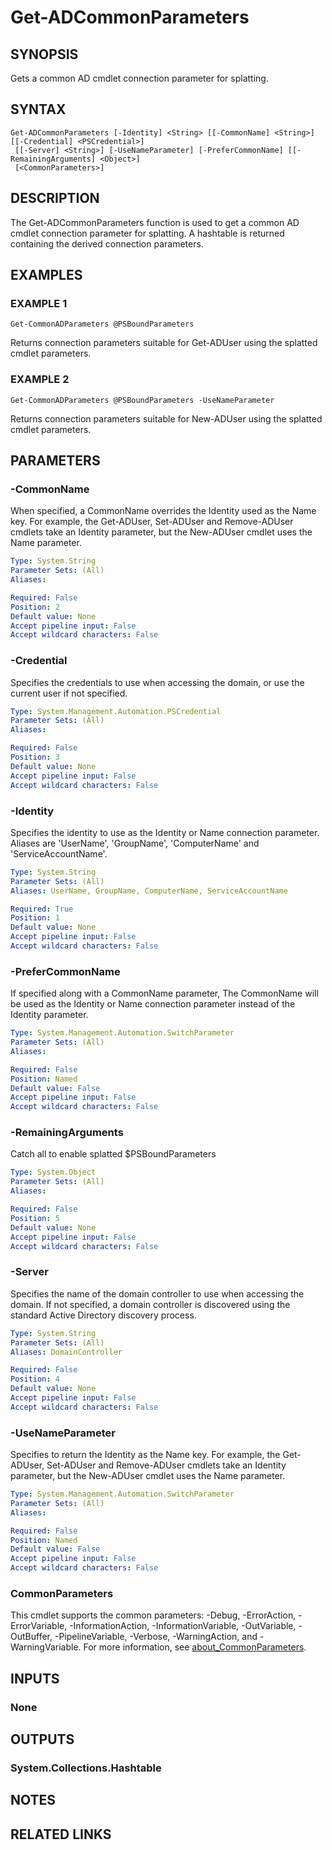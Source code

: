 
# Get-ADCommonParameters

## SYNOPSIS
Gets a common AD cmdlet connection parameter for splatting.

## SYNTAX

```
Get-ADCommonParameters [-Identity] <String> [[-CommonName] <String>] [[-Credential] <PSCredential>]
 [[-Server] <String>] [-UseNameParameter] [-PreferCommonName] [[-RemainingArguments] <Object>]
 [<CommonParameters>]
```

## DESCRIPTION
The Get-ADCommonParameters function is used to get a common AD cmdlet connection parameter for splatting.
A
hashtable is returned containing the derived connection parameters.

## EXAMPLES

### EXAMPLE 1
```
Get-CommonADParameters @PSBoundParameters
```

Returns connection parameters suitable for Get-ADUser using the splatted cmdlet parameters.

### EXAMPLE 2
```
Get-CommonADParameters @PSBoundParameters -UseNameParameter
```

Returns connection parameters suitable for New-ADUser using the splatted cmdlet parameters.

## PARAMETERS

### -CommonName
When specified, a CommonName overrides the Identity used as the Name key.
For example, the Get-ADUser,
Set-ADUser and Remove-ADUser cmdlets take an Identity parameter, but the New-ADUser cmdlet uses the Name
parameter.

```yaml
Type: System.String
Parameter Sets: (All)
Aliases:

Required: False
Position: 2
Default value: None
Accept pipeline input: False
Accept wildcard characters: False
```

### -Credential
Specifies the credentials to use when accessing the domain, or use the current user if not specified.

```yaml
Type: System.Management.Automation.PSCredential
Parameter Sets: (All)
Aliases:

Required: False
Position: 3
Default value: None
Accept pipeline input: False
Accept wildcard characters: False
```

### -Identity
Specifies the identity to use as the Identity or Name connection parameter.
Aliases are 'UserName',
'GroupName', 'ComputerName' and 'ServiceAccountName'.

```yaml
Type: System.String
Parameter Sets: (All)
Aliases: UserName, GroupName, ComputerName, ServiceAccountName

Required: True
Position: 1
Default value: None
Accept pipeline input: False
Accept wildcard characters: False
```

### -PreferCommonName
If specified along with a CommonName parameter, The CommonName will be used as the Identity or Name connection
parameter instead of the Identity parameter.

```yaml
Type: System.Management.Automation.SwitchParameter
Parameter Sets: (All)
Aliases:

Required: False
Position: Named
Default value: False
Accept pipeline input: False
Accept wildcard characters: False
```

### -RemainingArguments
Catch all to enable splatted $PSBoundParameters

```yaml
Type: System.Object
Parameter Sets: (All)
Aliases:

Required: False
Position: 5
Default value: None
Accept pipeline input: False
Accept wildcard characters: False
```

### -Server
Specifies the name of the domain controller to use when accessing the domain.
If not specified, a domain
controller is discovered using the standard Active Directory discovery process.

```yaml
Type: System.String
Parameter Sets: (All)
Aliases: DomainController

Required: False
Position: 4
Default value: None
Accept pipeline input: False
Accept wildcard characters: False
```

### -UseNameParameter
Specifies to return the Identity as the Name key.
For example, the Get-ADUser, Set-ADUser and Remove-ADUser
cmdlets take an Identity parameter, but the New-ADUser cmdlet uses the Name parameter.

```yaml
Type: System.Management.Automation.SwitchParameter
Parameter Sets: (All)
Aliases:

Required: False
Position: Named
Default value: False
Accept pipeline input: False
Accept wildcard characters: False
```

### CommonParameters
This cmdlet supports the common parameters: -Debug, -ErrorAction, -ErrorVariable, -InformationAction, -InformationVariable, -OutVariable, -OutBuffer, -PipelineVariable, -Verbose, -WarningAction, and -WarningVariable. For more information, see [about_CommonParameters](http://go.microsoft.com/fwlink/?LinkID=113216).

## INPUTS

### None
## OUTPUTS

### System.Collections.Hashtable
## NOTES

## RELATED LINKS
